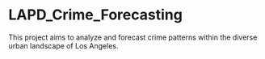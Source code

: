 # LAPD_Crime_Forecasting
This project aims to analyze and forecast crime patterns within the diverse urban landscape of Los Angeles.
